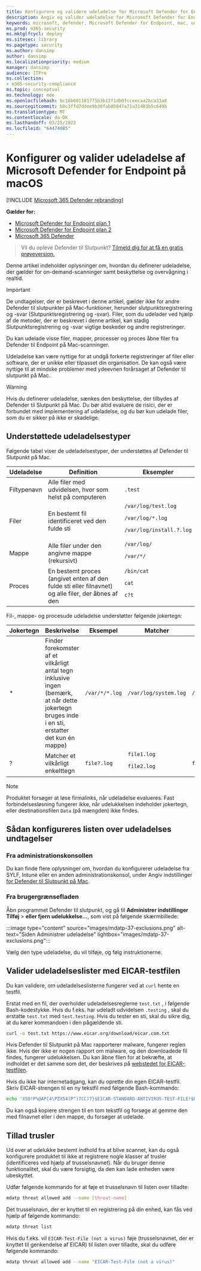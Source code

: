 ```yaml
---
title: Konfigurere og validere udeladelse for Microsoft Defender for Endpoint på Mac
description: Angiv og valider udeladelse for Microsoft Defender for Endpoint på Mac. Udeladelse kan angives for filer, mapper og processer.
keywords: microsoft, defender, Microsoft Defender for Endpoint, mac, udeladelse, scanninger, antivirus
ms.prod: m365-security
ms.mktglfcycl: deploy
ms.sitesec: library
ms.pagetype: security
ms.author: dansimp
author: dansimp
ms.localizationpriority: medium
manager: dansimp
audience: ITPro
ms.collection:
- m365-security-compliance
ms.topic: conceptual
ms.technology: mde
ms.openlocfilehash: bc16b601181775b3b12f1db0fcceecaa2bca33a8
ms.sourcegitcommit: b0c3ffd7ddee9b30fab85047a71a31483b5c649b
ms.translationtype: MT
ms.contentlocale: da-DK
ms.lasthandoff: 03/25/2022
ms.locfileid: "64474085"
---
```

# <a name="configure-and-validate-exclusions-for-microsoft-defender-for-endpoint-on-macos"></a>Konfigurer og valider udeladelse af Microsoft Defender for Endpoint på macOS

[!INCLUDE [Microsoft 365 Defender rebranding](../../includes/microsoft-defender.md)]


**Gælder for:**
- [Microsoft Defender for Endpoint plan 1](https://go.microsoft.com/fwlink/p/?linkid=2154037)
- [Microsoft Defender for Endpoint plan 2](https://go.microsoft.com/fwlink/p/?linkid=2154037)
- [Microsoft 365 Defender](https://go.microsoft.com/fwlink/?linkid=2118804)

> Vil du opleve Defender til Slutpunkt? [Tilmeld dig for at få en gratis prøveversion.](https://signup.microsoft.com/create-account/signup?products=7f379fee-c4f9-4278-b0a1-e4c8c2fcdf7e&ru=https://aka.ms/MDEp2OpenTrial?ocid=docs-wdatp-investigateip-abovefoldlink)

Denne artikel indeholder oplysninger om, hvordan du definerer udeladelse, der gælder for on-demand-scanninger samt beskyttelse og overvågning i realtid.

> [!IMPORTANT]
> De undtagelser, der er beskrevet i denne artikel, gælder ikke for andre Defender til slutpunkter på Mac-funktioner, herunder slutpunktsregistrering og -svar (Slutpunktsregistrering og -svar). Filer, som du udelader ved hjælp af de metoder, der er beskrevet i denne artikel, kan stadig Slutpunktsregistrering og -svar vigtige beskeder og andre registreringer.

Du kan udelade visse filer, mapper, processer og proces åbne filer fra Defender til Endpoint på Mac-scanninger.

Udeladelse kan være nyttige for at undgå forkerte registreringer af filer eller software, der er unikke eller tilpasset din organisation. De kan også være nyttige til at mindske problemer med ydeevnen forårsaget af Defender til slutpunkt på Mac.

> [!WARNING]
> Hvis du definerer udeladelse, sænkes den beskyttelse, der tilbydes af Defender til Slutpunkt på Mac. Du bør altid evaluere de risici, der er forbundet med implementering af udeladelse, og du bør kun udelade filer, som du er sikker på ikke er skadelige.

## <a name="supported-exclusion-types"></a>Understøttede udeladelsestyper

Følgende tabel viser de udeladelsestyper, der understøttes af Defender til Slutpunkt på Mac.

Udeladelse|Definition|Eksempler
---|---|---
Filtypenavn|Alle filer med udvidelsen, hvor som helst på computeren|`.test`
Filer|En bestemt fil identificeret ved den fulde sti|`/var/log/test.log` <p> `/var/log/*.log` <p> `/var/log/install.?.log`
Mappe|Alle filer under den angivne mappe (rekursivt)|`/var/log/` <p> `/var/*/`
Proces|En bestemt proces (angivet enten af den fulde sti eller filnavnet) og alle filer, der åbnes af den|`/bin/cat` <p> `cat` <p> `c?t`

Fil-, mappe- og procesude udeladelse understøtter følgende jokertegn:

Jokertegn|Beskrivelse|Eksempel|Matcher|Er ikke ens
---|---|---|---|---
\*|Finder forekomster af et vilkårligt antal tegn inklusive ingen (bemærk, at når dette jokertegn bruges inde i en sti, erstatter det kun én mappe)|`/var/*/*.log`|`/var/log/system.log`|`/var/log/nested/system.log`
?|Matcher et vilkårligt enkelttegn|`file?.log`|`file1.log` <p> `file2.log`|`file123.log`

> [!NOTE]
> Produktet forsøger at løse firmalinks, når udeladelse evalueres. Fast forbindelsesløsning fungerer ikke, når udelukkelsen indeholder jokertegn, eller destinationsfilen `Data` (på mængden) ikke findes.

## <a name="how-to-configure-the-list-of-exclusions"></a>Sådan konfigureres listen over udeladelses undtagelser

### <a name="from-the-management-console"></a>Fra administrationskonsollen

Du kan finde flere oplysninger om, hvordan du konfigurerer udeladelse fra SYLF, Intune eller en anden administrationskonsol, under Angiv indstillinger [for Defender til Slutpunkt på Mac](mac-preferences.md).

### <a name="from-the-user-interface"></a>Fra brugergrænsefladen

Åbn programmet Defender til slutpunkt, og gå til **Administrer indstillinger Tilføj** \> **eller fjern udelukkelse...**, som vist på følgende skærmbillede:

:::image type="content" source="images/mdatp-37-exclusions.png" alt-text="Siden Administrer udeladelse" lightbox="images/mdatp-37-exclusions.png":::

Vælg den type udeladelse, du vil tilføje, og følg instruktionerne.

## <a name="validate-exclusions-lists-with-the-eicar-test-file"></a>Valider udeladelseslister med EICAR-testfilen

Du kan validere, om udeladelseslisterne fungerer ved at `curl` hente en testfil.

Erstat med en fil, der overholder udeladelsesreglerne `test.txt` , i følgende Bash-kodestykke. Hvis du f.eks. har udeladt udvidelsen `.testing` , skal du erstatte `test.txt` med `test.testing`. Hvis du tester en sti, skal du sikre dig, at du kører kommandoen i den pågældende sti.

```bash
curl -o test.txt https://www.eicar.org/download/eicar.com.txt
```

Hvis Defender til Slutpunkt på Mac rapporterer malware, fungerer reglen ikke. Hvis der ikke er nogen rapport om malware, og den downloadede fil findes, fungerer udelukkelsen. Du kan åbne filen for at bekræfte, at indholdet er det samme som det, der beskrives på [webstedet for EICAR-testfilen](http://2016.eicar.org/86-0-Intended-use.html).

Hvis du ikke har internetadgang, kan du oprette din egen EICAR-testfil. Skriv EICAR-strengen til en ny tekstfil med følgende Bash-kommando:

```bash
echo 'X5O!P%@AP[4\PZX54(P^)7CC)7}$EICAR-STANDARD-ANTIVIRUS-TEST-FILE!$H+H*' > test.txt
```

Du kan også kopiere strengen til en tom tekstfil og forsøge at gemme den med filnavnet eller i den mappe, du forsøger at udelade.

## <a name="allow-threats"></a>Tillad trusler

Ud over at udelukke bestemt indhold fra at blive scannet, kan du også konfigurere produktet til ikke at registrere nogle klasser af trusler (identificeres ved hjælp af trusselsnavnet). Når du bruger denne funktionalitet, skal du være forsigtig, da den kan lade enheden være ubeskyttet.

Udfør følgende kommando for at føje et trusselsnavn til listen over tilladte:

```bash
mdatp threat allowed add --name [threat-name]
```

Det trusselsnavn, der er knyttet til en registrering på din enhed, kan fås ved hjælp af følgende kommando:

```bash
mdatp threat list
```

Hvis du f.eks. vil `EICAR-Test-File (not a virus)` føje (trusselsnavnet, der er knyttet til genkendelse af EICAR) til listen over tilladte, skal du udføre følgende kommando:

```bash
mdatp threat allowed add --name "EICAR-Test-File (not a virus)"
```
